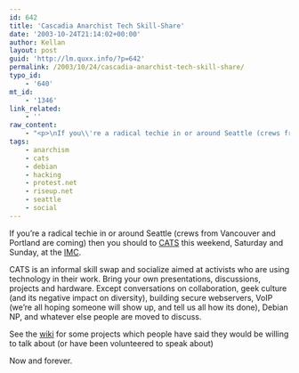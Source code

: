```yaml
---
id: 642
title: 'Cascadia Anarchist Tech Skill-Share'
date: '2003-10-24T21:14:02+00:00'
author: Kellan
layout: post
guid: 'http://lm.quxx.info/?p=642'
permalink: /2003/10/24/cascadia-anarchist-tech-skill-share/
typo_id:
    - '640'
mt_id:
    - '1346'
link_related:
    - ''
raw_content:
    - "<p>\nIf you\\'re a radical techie in or around Seattle (crews from Vancouver and Portland are coming) then you should to <a href=\\\"http://cats.protest.net\\\">CATS</a> this weekend, Saturday and Sunday, at the <a href=\\\"http://seattle.indymedia.org/contact.php3\\\">IMC</a>.\n</p>\n<p>\nCATS is an informal skill swap and socialize aimed at activists who are using technology in their work.  Bring your own presentations, discussions, projects and hardware.  Except conversations on collaboration, geek culture (and its negative impact on diversity),  building secure webservers, VoIP (we\\'re all hoping someone will show up, and tell us all how its done), Debian NP, and whatever else people are moved to discuss.\n</p>\n<p>\nSee the <a href=\\\"http://cats.protest.net/kwiki.cgi?HomePage\\\">wiki</a> for some projects which people have said they would be willing to talk about (or have been volunteered to speak about)\n</p>\n<p>\nNow and forever.\n</p>"
tags:
    - anarchism
    - cats
    - debian
    - hacking
    - protest.net
    - riseup.net
    - seattle
    - social
---
```


If you’re a radical techie in or around Seattle (crews from Vancouver and Portland are coming) then you should to [CATS](http://cats.protest.net) this weekend, Saturday and Sunday, at the [IMC](http://seattle.indymedia.org/contact.php3).

CATS is an informal skill swap and socialize aimed at activists who are using technology in their work. Bring your own presentations, discussions, projects and hardware. Except conversations on collaboration, geek culture (and its negative impact on diversity), building secure webservers, VoIP (we’re all hoping someone will show up, and tell us all how its done), Debian NP, and whatever else people are moved to discuss.

See the [wiki](http://cats.protest.net/kwiki.cgi?HomePage) for some projects which people have said they would be willing to talk about (or have been volunteered to speak about)

Now and forever.